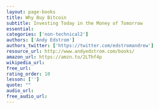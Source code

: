 ```yaml
---
layout: page-books
title: Why Buy Bitcoin
subtitle: Investing Today in the Money of Tomorrow
essential: 
categories: ['non-technical2']
authors: ['Andy Edstrom']
authors_twitter: ['https://twitter.com/edstromandrew']
resource_url: http://www.andyedstrom.com/books/
amazon_url: https://amzn.to/2LThf4p
wikipedia_url: 
free_url: 
rating_order: 10
lesson: ['']
quote: ""
audio_url: 
free_audio_url: 
---
```


